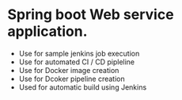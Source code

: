 # Spring boot Web service application.
- Use for sample jenkins job execution
- Use for automated CI / CD pipleline
- Use for Docker image creation
- Use for Dcoker pipeline creation
- Used for automatic build using Jenkins
